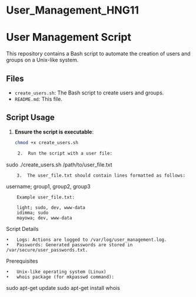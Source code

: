 # User_Management_HNG11
# User Management Script

This repository contains a Bash script to automate the creation of users and groups on a Unix-like system.

## Files

- `create_users.sh`: The Bash script to create users and groups.
- `README.md`: This file.

## Script Usage

1. **Ensure the script is executable**:
   ```bash
   chmod +x create_users.sh

	2.	Run the script with a user file:

sudo ./create_users.sh /path/to/user_file.txt

		3.	The user_file.txt should contain lines formatted as follows:

username; group1, group2, group3

		Example user_file.txt:

		light; sudo, dev, www-data
		idimma; sudo
		mayowa; dev, www-data

Script Details

	•	Logs: Actions are logged to /var/log/user_management.log.
	•	Passwords: Generated passwords are stored in /var/secure/user_passwords.txt.

Prerequisites

	•	Unix-like operating system (Linux)
	•	whois package (for mkpasswd command):

sudo apt-get update
sudo apt-get install whois
